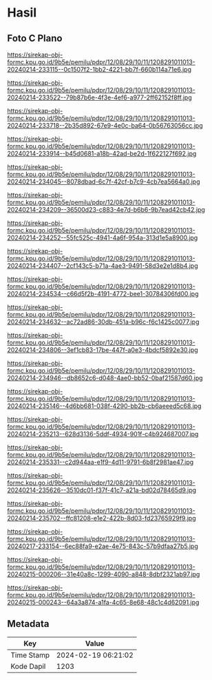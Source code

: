 # Hasil

## Foto C Plano

https://sirekap-obj-formc.kpu.go.id/9b5e/pemilu/pdpr/12/08/29/10/11/1208291011013-20240214-233115--0c1507f2-1bb2-4221-bb7f-660b114a71e6.jpg

https://sirekap-obj-formc.kpu.go.id/9b5e/pemilu/pdpr/12/08/29/10/11/1208291011013-20240214-233522--79b87b6e-4f3e-4ef6-a977-2ff62152f8ff.jpg

https://sirekap-obj-formc.kpu.go.id/9b5e/pemilu/pdpr/12/08/29/10/11/1208291011013-20240214-233718--2b35d892-67e9-4e0c-ba64-0b56763056cc.jpg

https://sirekap-obj-formc.kpu.go.id/9b5e/pemilu/pdpr/12/08/29/10/11/1208291011013-20240214-233914--b45d0681-a18b-42ad-be2d-1f622127f692.jpg

https://sirekap-obj-formc.kpu.go.id/9b5e/pemilu/pdpr/12/08/29/10/11/1208291011013-20240214-234045--8078dbad-6c7f-42cf-b7c9-4cb7ea5664a0.jpg

https://sirekap-obj-formc.kpu.go.id/9b5e/pemilu/pdpr/12/08/29/10/11/1208291011013-20240214-234209--36500d23-c883-4e7d-b6b6-9b7ead42cb42.jpg

https://sirekap-obj-formc.kpu.go.id/9b5e/pemilu/pdpr/12/08/29/10/11/1208291011013-20240214-234252--55fc525c-4941-4a6f-954a-313d1e5a8900.jpg

https://sirekap-obj-formc.kpu.go.id/9b5e/pemilu/pdpr/12/08/29/10/11/1208291011013-20240214-234407--2cf143c5-b71a-4ae3-9491-58d3e2e1d8b4.jpg

https://sirekap-obj-formc.kpu.go.id/9b5e/pemilu/pdpr/12/08/29/10/11/1208291011013-20240214-234534--c66d5f2b-4191-4772-bee1-30784306fd00.jpg

https://sirekap-obj-formc.kpu.go.id/9b5e/pemilu/pdpr/12/08/29/10/11/1208291011013-20240214-234632--ac72ad86-30db-451a-b96c-f6c1425c0077.jpg

https://sirekap-obj-formc.kpu.go.id/9b5e/pemilu/pdpr/12/08/29/10/11/1208291011013-20240214-234806--3ef1cb83-17be-447f-a0e3-4bdcf5892e30.jpg

https://sirekap-obj-formc.kpu.go.id/9b5e/pemilu/pdpr/12/08/29/10/11/1208291011013-20240214-234946--db8652c6-d048-4ae0-bb52-0baf21587d60.jpg

https://sirekap-obj-formc.kpu.go.id/9b5e/pemilu/pdpr/12/08/29/10/11/1208291011013-20240214-235146--4d6bb681-038f-4290-bb2b-cb6aeeed5c68.jpg

https://sirekap-obj-formc.kpu.go.id/9b5e/pemilu/pdpr/12/08/29/10/11/1208291011013-20240214-235213--628d3136-5ddf-4934-901f-c4b924687007.jpg

https://sirekap-obj-formc.kpu.go.id/9b5e/pemilu/pdpr/12/08/29/10/11/1208291011013-20240214-235331--c2d944aa-e1f9-4d11-9791-6b8f2981ae47.jpg

https://sirekap-obj-formc.kpu.go.id/9b5e/pemilu/pdpr/12/08/29/10/11/1208291011013-20240214-235626--3510dc01-f37f-41c7-a21a-bd02d78465d9.jpg

https://sirekap-obj-formc.kpu.go.id/9b5e/pemilu/pdpr/12/08/29/10/11/1208291011013-20240214-235702--ffc81208-e1e2-422b-8d03-fd23765929f9.jpg

https://sirekap-obj-formc.kpu.go.id/9b5e/pemilu/pdpr/12/08/29/10/11/1208291011013-20240217-233154--6ec88fa9-e2ae-4e75-843c-57b9dfaa27b5.jpg

https://sirekap-obj-formc.kpu.go.id/9b5e/pemilu/pdpr/12/08/29/10/11/1208291011013-20240215-000206--31e40a8c-1299-4090-a848-8dbf2321ab97.jpg

https://sirekap-obj-formc.kpu.go.id/9b5e/pemilu/pdpr/12/08/29/10/11/1208291011013-20240215-000243--64a3a874-a1fa-4c65-8e68-48c1c4d62091.jpg


## Metadata

| Key        | Value               |
| ---------- | ------------------- |
| Time Stamp | 2024-02-19 06:21:02 |
| Kode Dapil | 1203                |



